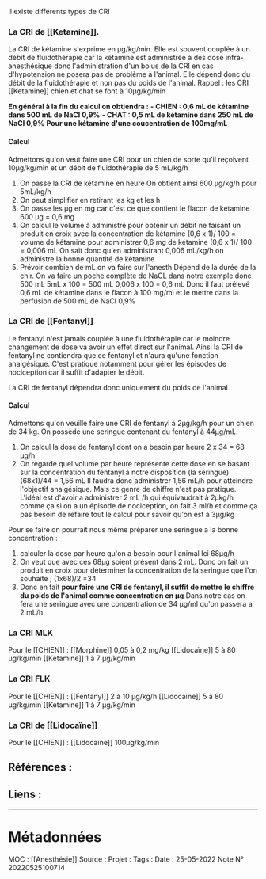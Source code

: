 Il existe différents types de CRI

### La CRI de [[Ketamine]].
La CRI de kétamine s'exprime en µg/kg/min. Elle est souvent couplée à un débit de fluidothérapie car la kétamine est administrée à des dose infra-anesthésique donc l'administration d'un bolus de la CRI en cas d'hypotension ne posera pas de problème à l'animal.
Elle dépend donc du débit de la fluidothérapie et non pas du poids de l'animal.
Rappel : les CRI [[Ketamine]] chien et chat se font à 10µg/kg/min 

**En général à la fin du calcul on obtiendra :**
**- CHIEN : 0,6 mL de kétamine dans 500 mL de NaCl 0,9%** 
**- CHAT : 0,5 mL de kétamine dans 250 mL de NaCl 0,9%** 
**Pour une kétamine d'une coucentration de 100mg/mL**

#### Calcul
Admettons qu'on veut faire une CRI pour un chien de sorte qu'il reçoivent 10µg/kg/min et un débit de fluidothérapie de 5 mL/kg/h
1) On passe la CRI de kétamine en heure
	On obtient ainsi 600 µg/kg/h pour 5mL/kg/h
2) On peut simplifier en retirant les kg et les h 
3) On passe les µg en mg car c'est ce que contient le flacon de kétamine
	600 µg = 0,6 mg
4) On calcul le volume à administré pour obtenir un débit ne faisant un produit en croix avec la concentration de kétamine
	(0,6 x 1)/ 100 = volume de kétamine pour administrer 0,6 mg de kétamine
	(0,6 x 1)/ 100 = 0,006 mL
	On sait donc qu'en administrant 0,006 mL/kg/h on administre la bonne quantité de kétamine
5) Prévoir combien de mL on va faire sur l'anesth
	Dépend de la durée de la chir. On va faire un poche complète de NaCL dans notre exemple donc 500 mL
	5mL x 100 = 500 mL
	0,006 x 100 = 0,6 mL
	Donc il faut prélevé 0,6 mL de kétamine dans le flacon à 100 mg/ml et le mettre dans la perfusion de 500 mL de NaCl 0,9%

### La CRI de [[Fentanyl]]
Le fentanyl n'est jamais couplée à une fluidothérapie car le moindre changement de dose va avoir un effet direct sur l'animal.
Ainsi la CRI de fentanyl ne contiendra que ce fentanyl et n'aura qu'une fonction analgésique. C'est pratique notamment pour gérer les épisodes de nociception car il suffit d'adapter le débit.

La CRI de fentanyl dépendra donc uniquement du poids de l'animal

#### Calcul
Admettons qu'on veuille faire une CRI de fentanyl à 2µg/kg/h pour un chien de 34 kg.
On possède une seringue contenant du fentanyl à 44µg/mL.

1) On calcul la dose  de fentanyl dont on a besoin par heure
	2 x 34 = 68 µg/h
2) On regarde quel volume par heure représente cette dose en se basant sur la concentration du fentanyl à notre disposition (la seringue)
	(68x1)/44 = 1,56 mL
Il faudra donc administrer 1,56 mL/h pour atteindre l'objectif analgésique. 
Mais ce genre de chiffre n'est pas pratique. L'idéal est d'avoir a administrer 2 mL /h qui équivaudrait à 2µkg/h comme ça si on a un épisode de nociception, on fait 3 ml/h et comme ça pas besoin de refaire tout le calcul pour savoir qu'on est à 3µg/kg

Pour se faire on pourrait nous même préparer une seringue a la bonne concentration : 
1) calculer la dose par heure qu'on a besoin pour l'animal
	Ici 68µg/h
2) On veut que avec ces 68µg soient présent dans 2 mL. Donc on fait un produit en croix pour déterminer la concentration de la seringue que l'on souhaite ;
	(1x68)/2 =34
3) Donc en fait **pour faire une CRI de fentanyl, il suffit de mettre le chiffre du poids de l'animal comme concentration en µg** 
	Dans notre cas on fera une seringue avec une concentration de 34 µg/ml qu'on passera a 2 mL/h

### La CRI MLK
Pour le [[CHIEN]] :
[[Morphine]] 0,05 à 0,2 mg/kg
[[Lidocaïne]] 5 à 80 µg/kg/min
[[Ketamine]] 1 à 7 µg/kg/min

### La CRI FLK
Pour le [[CHIEN]] :
[[Fentanyl]] 2 à 10 µg/kg/h
[[Lidocaïne]] 5 à 80 µg/kg/min
[[Ketamine]] 1 à 7 µg/kg/min

### La CRI de [[Lidocaïne]]
Pour le [[CHIEN]] :
[[Lidocaïne]] 100µg/kg/min


## Références :
>
 

## Liens :




***
# Métadonnées
MOC : [[Anesthésie]]
Source :
Projet :
Tags : 
Date : 25-05-2022
Note N° 20220525100714